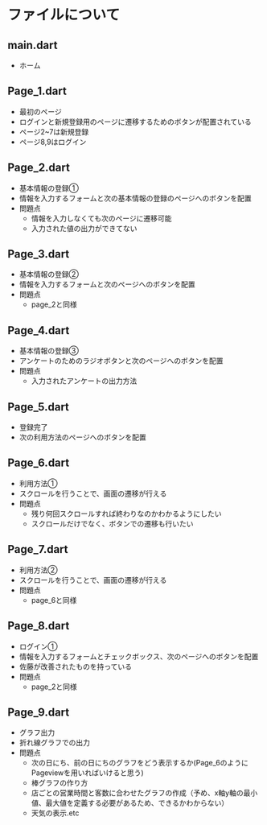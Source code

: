 # ファイルについて
## main.dart
- ホーム

## Page_1.dart
- 最初のページ
- ログインと新規登録用のページに遷移するためのボタンが配置されている
- ページ2~7は新規登録
- ページ8,9はログイン

## Page_2.dart
- 基本情報の登録①
- 情報を入力するフォームと次の基本情報の登録のページへのボタンを配置
- 問題点
  - 情報を入力しなくても次のページに遷移可能
  - 入力された値の出力ができてない 

## Page_3.dart
- 基本情報の登録②
- 情報を入力するフォームと次のページへのボタンを配置
- 問題点
  - page_2と同様
## Page_4.dart
- 基本情報の登録③
- アンケートのためのラジオボタンと次のページへのボタンを配置
- 問題点
  - 入力されたアンケートの出力方法

## Page_5.dart
- 登録完了
- 次の利用方法のページへのボタンを配置

## Page_6.dart
- 利用方法①
- スクロールを行うことで、画面の遷移が行える
- 問題点
  - 残り何回スクロールすれば終わりなのかわかるようにしたい
  - スクロールだけでなく、ボタンでの遷移も行いたい

## Page_7.dart
- 利用方法②
- スクロールを行うことで、画面の遷移が行える
- 問題点
  - page_6と同様

## Page_8.dart
- ログイン①
- 情報を入力するフォームとチェックボックス、次のページへのボタンを配置
- 佐藤が改善されたものを持っている
- 問題点
  - page_2と同様 

## Page_9.dart
- グラフ出力
- 折れ線グラフでの出力
- 問題点
  - 次の日にち、前の日にちのグラフをどう表示するか(Page_6のようにPageviewを用いればいけると思う)
  - 棒グラフの作り方
  - 店ごとの営業時間と客数に合わせたグラフの作成（予め、x軸y軸の最小値、最大値を定義する必要があるため、できるかわからない）
  - 天気の表示.etc　 
